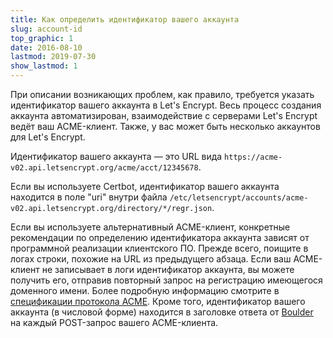 ```yaml
---
title: Как определить идентификатор вашего аккаунта
slug: account-id
top_graphic: 1
date: 2016-08-10
lastmod: 2019-07-30
show_lastmod: 1
---
```



При описании возникающих проблем, как правило, требуется указать идентификатор вашего аккаунта в Let's Encrypt. Весь процесс создания аккаунта автоматизирован, взаимодействие с серверами Let's Encrypt ведёт ваш ACME-клиент. Также, у вас может быть несколько аккаунтов для Let's Encrypt.

Идентификатор вашего аккаунта — это URL вида `https://acme-v02.api.letsencrypt.org/acme/acct/12345678`.

Если вы используете Certbot, идентификатор вашего аккаунта находится в поле "uri" внутри файла `/etc/letsencrypt/accounts/acme-v02.api.letsencrypt.org/directory/*/regr.json`.

Если вы используете альтернативный ACME-клиент, конкретные рекомендации по определению идентификатора аккаунта зависят от программной реализации клиентского ПО. Прежде всего, поищите в логах строки, похожие на URL из предыдущего абзаца. Если ваш ACME-клиент не записывает в логи идентификатор аккаунта, вы можете получить его, отправив повторный запрос на регистрацию имеющегося доменного имени. Более подробную информацию смотрите в [спецификации протокола ACME](https://tools.ietf.org/html/rfc8555#section-7.3). Кроме того, идентификатор вашего аккаунта (в числовой форме) находится в заголовке ответа от [Boulder](https://github.com/letsencrypt/boulder) на каждый POST-запрос вашего ACME-клиента.
